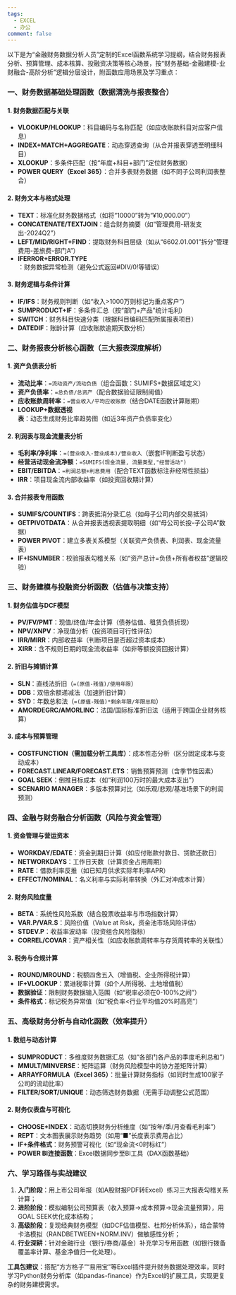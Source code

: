 ```yaml
---
tags:
  - EXCEL
  - 办公
comment: false
---
```


以下是为“金融财务数据分析人员”定制的Excel函数系统学习提纲，结合财务报表分析、预算管理、成本核算、投融资决策等核心场景，按“财务基础-金融建模-业财融合-高阶分析”逻辑分层设计，附函数应用场景及学习重点：


### **一、财务数据基础处理函数（数据清洗与报表整合）**
#### 1. **财务数据匹配与关联**
- **VLOOKUP/HLOOKUP**：科目编码与名称匹配（如应收账款科目对应客户信息）
- **INDEX+MATCH+AGGREGATE**：动态穿透查询（从合并报表穿透至明细科目）
- **XLOOKUP**：多条件匹配（按“年度+科目+部门”定位财务数据）
- **POWER QUERY（Excel 365）**：合并多表财务数据（如不同子公司利润表整合）

#### 2. **财务文本与格式处理**
- **TEXT**：标准化财务数据格式（如将“10000”转为“¥10,000.00”）
- **CONCATENATE/TEXTJOIN**：组合财务摘要（如“管理费用-研发支出-2024Q2”）
- **LEFT/MID/RIGHT+FIND**：提取财务科目层级（如从“6602.01.001”拆分“管理费用-差旅费-部门A”）
- **IFERROR+ERROR.TYPE**：财务数据异常检测（避免公式返回#DIV/0!等错误）

#### 3. **财务逻辑与条件计算**
- **IF/IFS**：财务规则判断（如“收入>1000万则标记为重点客户”）
- **SUMPRODUCT+IF**：多条件汇总（按“部门+产品”统计毛利）
- **SWITCH**：财务科目快速分类（根据科目编码匹配所属报表项目）
- **DATEDIF**：账龄计算（应收账款逾期天数分析）


### **二、财务报表分析核心函数（三大报表深度解析）**
#### 1. **资产负债表分析**
- **流动比率**：`=流动资产/流动负债`（组合函数：SUMIFS+数据区域定义）
- **资产负债率**：`=总负债/总资产`（配合数据验证限制阈值）
- **应收账款周转率**：`=营业收入/平均应收账款`（结合DATE函数计算账期）
- **LOOKUP+数据透视表**：动态生成财务比率趋势图（如近3年资产负债率变化）

#### 2. **利润表与现金流量表分析**
- **毛利率/净利率**：`=(营业收入-营业成本)/营业收入`（嵌套IF判断盈亏状态）
- **经营活动现金流净额**：`=SUMIFS(现金流量, 流量类型,"经营活动")`
- **EBIT/EBITDA**：`=利润总额+利息费用`（配合TEXT函数标注非经常性损益）
- **IRR**：项目现金流内部收益率（如投资回收期计算）

#### 3. **合并报表专用函数**
- **SUMIFS/COUNTIFS**：跨表抵消分录汇总（如母子公司内部交易抵消）
- **GETPIVOTDATA**：从合并报表透视表提取明细（如“母公司长投-子公司A”数据）
- **POWER PIVOT**：建立多表关系模型（关联资产负债表、利润表、现金流量表）
- **IF+ISNUMBER**：校验报表勾稽关系（如“资产总计=负债+所有者权益”逻辑校验）


### **三、财务建模与投融资分析函数（估值与决策支持）**
#### 1. **财务估值与DCF模型**
- **PV/FV/PMT**：现值/终值/年金计算（债券估值、租赁负债折现）
- **NPV/XNPV**：净现值分析（投资项目可行性评估）
- **IRR/MIRR**：内部收益率（判断项目是否超过资本成本）
- **XIRR**：含不规则日期的现金流收益率（如非等额投资回报计算）

#### 2. **折旧与摊销计算**
- **SLN**：直线法折旧（`=(原值-残值)/使用年限`）
- **DDB**：双倍余额递减法（加速折旧计算）
- **SYD**：年数总和法（`=(原值-残值)*剩余年限/年限总和`）
- **AMORDEGRC/AMORLINC**：法国/国际标准折旧法（适用于跨国企业财务核算）

#### 3. **成本与预算管理**
- **COSTFUNCTION（需加载分析工具库）**：成本性态分析（区分固定成本与变动成本）
- **FORECAST.LINEAR/FORECAST.ETS**：销售预算预测（含季节性因素）
- **GOAL SEEK**：倒推目标成本（如“利润100万时的最大成本支出”）
- **SCENARIO MANAGER**：多版本预算对比（如乐观/悲观/基准场景下的利润预测）


### **四、金融与财务融合分析函数（风险与资金管理）**
#### 1. **资金管理与营运资本**
- **WORKDAY/EDATE**：资金到期日计算（如应付账款付款日、贷款还款日）
- **NETWORKDAYS**：工作日天数（计算资金占用周期）
- **RATE**：借款利率反推（如已知月供求实际年利率APR）
- **EFFECT/NOMINAL**：名义利率与实际利率转换（外汇对冲成本计算）

#### 2. **财务风险度量**
- **BETA**：系统性风险系数（结合股票收益率与市场指数计算）
- **VAR.P/VAR.S**：风险价值（Value at Risk，资金池市场风险评估）
- **STDEV.P**：收益率波动率（投资组合风险指标）
- **CORREL/COVAR**：资产相关性（如应收账款周转率与存货周转率的关联性）

#### 3. **税务与合规计算**
- **ROUND/MROUND**：税额四舍五入（增值税、企业所得税计算）
- **IF+VLOOKUP**：累进税率计算（如个人所得税、土地增值税）
- **数据验证**：限制财务数据输入范围（如“税率必须在0-100%之间”）
- **条件格式**：标记税务异常值（如“税负率<行业平均值20%时高亮”）


### **五、高级财务分析与自动化函数（效率提升）**
#### 1. **数组与动态计算**
- **SUMPRODUCT**：多维度财务数据汇总（如“各部门各产品的季度毛利总和”）
- **MMULT/MINVERSE**：矩阵运算（财务风险模型中的协方差矩阵计算）
- **ARRAYFORMULA（Excel 365）**：批量计算财务指标（如同时生成100家子公司的流动比率）
- **FILTER/SORT/UNIQUE**：动态筛选财务数据（无需手动调整公式范围）

#### 2. **财务仪表盘与可视化**
- **CHOOSE+INDEX**：动态切换财务分析维度（如“按年/季/月查看毛利率”）
- **REPT**：文本图表展示财务趋势（如用“■”长度表示费用占比）
- **IF+条件格式**：财务预警可视化（如“现金流<0时标红”）
- **POWER BI连接函数**：Excel数据同步至BI工具（DAX函数基础）


### **六、学习路径与实战建议**
1. **入门阶段**：用上市公司年报（如A股财报PDF转Excel）练习三大报表勾稽关系计算；  
2. **进阶阶段**：模拟编制公司预算表（收入预算→成本预算→现金流量预算），用GOAL SEEK优化成本结构；  
3. **高级阶段**：复现经典财务模型（如DCF估值模型、杜邦分析体系），结合蒙特卡洛模拟（RANDBETWEEN+NORM.INV）做敏感性分析；  
4. **行业深耕**：针对金融行业（银行/券商/基金）补充学习专用函数（如银行拨备覆盖率计算、基金净值归一化处理）。


**工具包建议**：搭配“方方格子”“易用宝”等Excel插件提升财务数据处理效率，同时学习Python财务分析库（如pandas-finance）作为Excel的扩展工具，实现更复杂的财务建模需求。